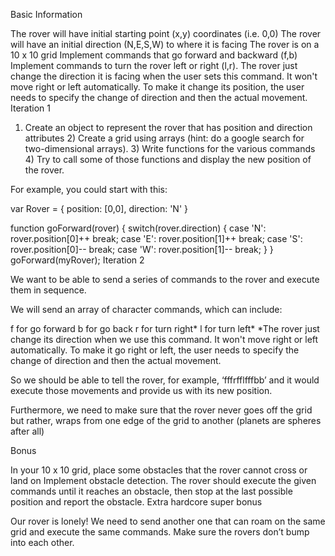 Basic Information

The rover will have initial starting point (x,y) coordinates (i.e. 0,0)
The rover will have an initial direction (N,E,S,W) to where it is facing
The rover is on a 10 x 10 grid
Implement commands that go forward and backward (f,b)
Implement commands to turn the rover left or right (l,r). The rover just change the direction it is facing when the user sets this command. It won't move right or left automatically. To make it change its position, the user needs to specify the change of direction and then the actual movement.
Iteration 1

1) Create an object to represent the rover that has position and direction attributes 2) Create a grid using arrays (hint: do a google search for two-dimensional arrays). 3) Write functions for the various commands 4) Try to call some of those functions and display the new position of the rover.

For example, you could start with this:

var Rover = {
  position: [0,0],
  direction: 'N'
}

function goForward(rover) {
  switch(rover.direction) {
    case 'N':
      rover.position[0]++
      break;
    case 'E':
      rover.position[1]++
      break;
    case 'S':
      rover.position[0]--
      break;
    case 'W':
      rover.position[1]--
      break;
  }
}
goForward(myRover);
Iteration 2

We want to be able to send a series of commands to the rover and execute them in sequence.

We will send an array of character commands, which can include:

f for go forward
b for go back
r for turn right*
l for turn left*
*The rover just change its direction when we use this command. It won't move right or left automatically. To make it go right or left, the user needs to specify the change of direction and then the actual movement.

So we should be able to tell the rover, for example, ‘fffrfflfffbb’ and it would execute those movements and provide us with its new position.

Furthermore, we need to make sure that the rover never goes off the grid but rather, wraps from one edge of the grid to another (planets are spheres after all)

Bonus

In your 10 x 10 grid, place some obstacles that the rover cannot cross or land on
Implement obstacle detection. The rover should execute the given commands until it reaches an obstacle, then stop at the last possible position and report the obstacle.
Extra hardcore super bonus

Our rover is lonely! We need to send another one that can roam on the same grid and execute the same commands. Make sure the rovers don’t bump into each other.
